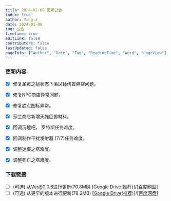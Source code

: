 ```yaml
---
title: 2024-01-08 更新公告
index: true
author: Vang-z
date: 2024-01-08
tag: 公告
timeline: true
editLink: false
contributors: false
lastUpdated: false
pageInfo: ["Author", "Date", "Tag", "ReadingTime", "Word", "PageView"]
---
```


### 更新内容
- [x] 修复<a>圣灵之槌状态下落凤锤</a>伤害异常问题。
- [x] 修复<a>NPC商店</a>异常问题。
- [x] 修复胜点图标异常。
- [x] 莎兰商店新增<a>天帷巨兽</a>材料。
- [x] 回调<a>沉睡吧， 罗特斯</a>任务难度。
- [x] 回调<a>制作干扰发射器 (7/7)</a>任务难度。
- [x] 调整<a>迷妄之塔</a>难度。
- [x] 调整<a>死亡之塔</a>难度。


### 下载链接
- [ ] <a>(可选)</a> 从<a>Ver@0.0.6</a>进行更新(70.8MB) [[Google Drive(推荐)]](https://drive.google.com/file/d/1aUVHPhSyIibq4W6BVo3kqiUzIiReNH06/view)/[[百度网盘]](https://pan.baidu.com/s/1UyV9xmRo1YD72YWTduCpwQ?pwd=w1jk)
- [ ] <a>(可选)</a> 从<a>更早的版本</a>进行更新(78.2MB) [[Google Drive(推荐)]](https://drive.google.com/file/d/1g_IRGCdmJaPquZCPaxHfz8Aw0nDn96TX/view)/[[百度网盘]](https://pan.baidu.com/s/1-u6Sq0PyX4PpOFIaIm-hYg?pwd=xik5)
